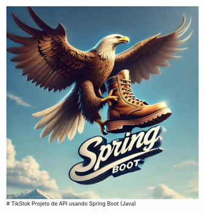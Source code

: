 <img src="./imagens/Logo-Aguia-Spring-Boot.jpeg" alt="Logo Águia Spring Boot" />
# TikStok
Projeto de API usando Spring Boot (Java)
